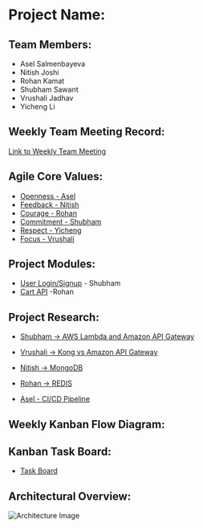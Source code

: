 # Project Name:

## Team Members:
* Asel Salmenbayeva
* Nitish Joshi
* Rohan Kamat
* Shubham Sawant
* Vrushali Jadhav
* Yicheng Li

## Weekly Team Meeting Record:
[Link to Weekly Team Meeting](https://github.com/nguyensjsu/fa18-281-code-monks/blob/master/Documentation/Minutes%20of%20Meeting.md)

## Agile Core Values:
* [Openness - Asel](https://github.com/nguyensjsu/fa18-281-code-monks/blob/master/Asel%20Salmenbayeva/Openness.md)
* [Feedback - Nitish](https://github.com/nguyensjsu/fa18-281-code-monks/blob/master/Nitish%20Joshi/Feedback_Nitish_Joshi.md)
* [Courage - Rohan](https://github.com/nguyensjsu/fa18-281-code-monks/blob/master/Rohan%20Kamat/Rohan_Kamat_Courage.md)
* [Commitment - Shubham](https://github.com/nguyensjsu/fa18-281-code-monks/blob/master/Shubham%20Sawant/Commitment-Shubham-Sawant.md)
* [Respect - Yicheng](https://github.com/nguyensjsu/fa18-281-code-monks/blob/master/Yicheng%20Li/Respect-Yicheng-Li.md)
* [Focus - Vrushali](https://github.com/nguyensjsu/fa18-281-code-monks/blob/master/Vrushali%20Jadhav/Scrum%20value%20-%20Focus.md)

## Project Modules:

* [User Login/Signup](https://github.com/nguyensjsu/fa18-281-code-monks/tree/master/Shubham%20Sawant/UserLoginAPI) - Shubham
* [Cart API](https://github.com/nguyensjsu/fa18-281-code-monks/tree/master/Rohan%20Kamat/mongoGOapi) -Rohan
## Project Research:

* [Shubham -> AWS Lambda and Amazon API Gateway](https://github.com/nguyensjsu/fa18-281-code-monks/blob/master/Shubham%20Sawant/Research/AWS%20Lambda.md)

* [Vrushali -> Kong vs Amazon API Gateway](https://github.com/nguyensjsu/fa18-281-code-monks/blob/master/Vrushali%20Jadhav/Research-KongVSAmazonAPI)

* [Nitish -> MongoDB](https://github.com/nguyensjsu/fa18-281-code-monks/blob/master/Nitish%20Joshi/Research/Mongodb.md)

* [Rohan -> REDIS ](https://github.com/nguyensjsu/fa18-281-code-monks/blob/master/Documentation/REDIS.md)

* [Asel - CI/CD Pipeline](https://github.com/nguyensjsu/fa18-281-code-monks/blob/master/Asel%20Salmenbayeva/Research/CICD%20Pipeline.md)


## Weekly Kanban Flow Diagram:

## Kanban Task Board:
* [Task Board](https://github.com/nguyensjsu/fa18-281-code-monks/projects/2)

## Architectural Overview:
![Architecture Image](https://github.com/nguyensjsu/fa18-281-code-monks/blob/master/Documentation/Architecture.png)
      
